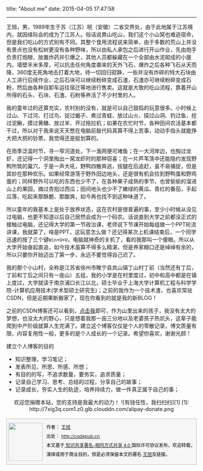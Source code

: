 title: "About me"
date: 2015-04-05 17:47:58

---

王旭，男，1989年生于苏（江苏）皖（安徽）二省交界处，由于此地属于江苏境内，就因缘际会的成为了江苏人。俗话说靠山吃山，我们这个小山窝也难逃宿命，但是我们吃山的方式别有不同。其整个食用流程说来简单，由于多数的荒山上并没有景点也没有松树更没有各种野味，所以由私人承包之后进行开山作业，先由炮手负责打炮眼、放置炸药并引爆之，其他人员都躲藏在一个全部由水泥砌成的小屋内，墙壁半米多厚，可以抗击任何角度袭来的天外飞石，爆炸之后各种飞石从天而降，360度无死角地击打着大地，待一切回归寂静，一些并没有炸碎的特大石块由人工进行后续作业，之后石块可以继续粉碎变成石渣，石渣亦可继续粉碎变成石粉，然后由各种自卸车运往宿迁等地进行售卖。这就是大致的吃山流程，靠着开山所得的石头、石块、石渣、石粉等养活了不少村里的人。

我的童年过的还算充实，农村别的没有，就是可以自己鼓捣的玩意很多。小时候上过山、下过河、打过鸟、捉过蝎子、煮过青蛙、放过山火、探过山洞、钓过鱼，挖过泥鳅，摸过黄鳝、放过羊、开过拖拉机；如果在农忙时节，各种田间农活基本都干过，所以对于我来说天天憋在电脑前敲代码真算不得上苦事，动动手指头就能挣大把大把的钞票，我觉得还是挺划算的。

在雨季泛滥时节，寻一窄河道处，下一渔网便可堵鱼；在一大河岸边，也掏过龙虾，还记得一个洞里掏出一窝龙虾时的那种窃喜；在一片芦苇荡中还能隐约发现野鸭所筑的巢穴，于是一声大吼，野鸭四散奔逃，拔腿在后追赶，虽不易捕捉，但是其妙在那种欢乐。如果经常游荡于野外田边地头，还是很有机会捡到野鸭蛋和野鸡蛋的；同样野外可以吃的东西也少不了，在各种果子成熟的季节，也曾偷偷的溜进山上的果园，摘过杏抱过西瓜；田间地头也少不了嫩绿的黄瓜、青红的番茄，手起瓜落，吃起来那酥脆、那酸爽，如今再也找不到这种味道了。

所以童年的我基本上是处于放养状态，这在农村是很普遍的事，至少小时候从没见过电脑，也更不知道以后自己居然会成为一个码农。话说直到大学之前都没正式的接触过电脑，还记得大学的第一节政治课，老师说下节课开始每组做一个PPT轮流讲课，我就蒙了，啥是PPT，这玩意怎么做？还记得某次上机课结束后，一个同学迅速的按了三个键`Win+U+U`，电脑就神奇的关机了，看的我那叫一个傻眼。所以从大学开始奋起直追，如今技术虽算不得多么精湛，但是养家糊口还是绰绰有余的，所以只要你开始迈出了第一步，永远不要觉得自己迟了。

我的那个小山村，全称是江苏省徐州市睢宁县岚山镇丁山村丁前（当然还有丁后，丁前和丁后之间只有一座山）五组，我的小学是在村里度过，初中和高中都是在镇上度过，大学就读于南京浦口长江以北，硕士毕业于上海大学计算机工程与科学学院-计算机应用技术(学术型硕士研究生)；之前的我作为一个技术渣，也喜欢常驻CSDN，但是近期果断搬家了，现在你看到的就是我的新BLOG！

之前的CSDN博客还可以看到，[点击我](http://blog.csdn.net/shijiebei2009)即可，作为山里出来的孩子，我没有太大的梦想，也没太大的野心，只是想着我那一亩三分地以及老婆孩子热炕头，这辈子能爬到中产阶级就算人生完满了。建立这个博客仅仅是个人的零散记录，博文质量有限，内容复用性一般，更多的是个人成长的一个记录。希望你喜欢，谢谢光顾！


建立个人博客的目的

- 知识整理，学习笔记；
- 发表所见、所思、所感、所想；
- 有目的的写，不追求数量，要务实，追求质量；
- 记录自己学习、思考、总结的过程，分享自己的故事；
- 记录成长，夯实人生的轨迹，培养持续力，做一件真正属于自己的事；
<center>
欢迎您捐赠本站，您的支持是我最大的动力！
![有钱任性，我扫扫扫][1]
[1]: http://7xig3q.com1.z0.glb.clouddn.com/alipay-donate.png
</center>
<br/>

<div style="font-size:12px;border-bottom: #bbbbbb 1px solid; border-left: #bbbbbb 1px solid; background: #f6f6f6; height: 120px; border-top: #bbbbbb 1px solid; border-right: #bbbbbb 1px solid" class=shijiebei2009right><div style="MARGIN-TOP: 10px; FLOAT: left; MARGIN-LEFT: 5px; MARGIN-RIGHT: 10px"><IMG alt="" src="https://avatars3.githubusercontent.com/u/4994697?v=3&u=70a4ca810fb1908f2deeed95f3b962eec64e1787&s=140" width=90 height=100></div><div style="LINE-HEIGHT: 200%; MARGIN-TOP: 10px; COLOR: #000000">作者： <a href="http://shijiebei2009.github.io/">王旭</a> <br/>出处： <a href="http://codepub.cn/">http://codepub.cn</a><br/>本文基于<a target="_blank" title="Creative Commons Attribution-ShareAlike 4.0 International (CC BY-SA 4.0)" href="http://creativecommons.org/licenses/by-sa/4.0/"> 知识共享署名-相同方式共享 4.0 </a>国际许可协议发布，欢迎转载，演绎或用于商业目的，但是必须保留本文的署名 <a href="http://shijiebei2009.github.io/">王旭</a>及链接。</div></div>